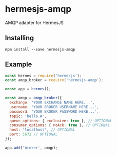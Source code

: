 # hermesjs-amqp

AMQP adapter for HermesJS

## Installing

```
npm install --save hermesjs-amqp
```

## Example

```js
const hermes = require('hermesjs');
const amqp_broker = require('hermesjs-amqp');

const app = hermes();

const amqp = amqp_broker({
  exchange: 'YOUR EXCHANGE NAME HERE...',
  username: 'YOUR BROKER USERNAME HERE...',
  password: 'YOUR BROKER PASSWORD HERE...',
  topic: 'hello.#',
  queue_options: { exclusive: true }, // OPTIONAL
  consumer_options: { noAck: true }, // OPTIONAL
  host: 'localhost', // OPTIONAL
  port: 5672 // OPTIONAL
});

app.add('broker', amqp);
```

